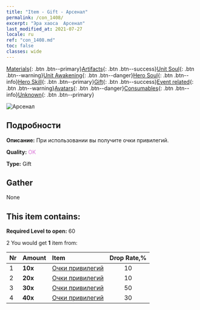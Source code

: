 ```yaml
---
title: "Item - Gift - Арсенал"
permalink: /con_1408/
excerpt: "Эра хаоса  Арсенал"
last_modified_at: 2021-07-27
locale: ru
ref: "con_1408.md"
toc: false
classes: wide
---
```

 [Materials](/ItemsRU/){: .btn .btn--primary}[Artifacts](/ItemsRU/Artifacts/){: .btn .btn--success}[Unit Soul](/ItemsRU/UnitSoul/){: .btn .btn--warning}[Unit Awakening](/ItemsRU/UnitAwakening/){: .btn .btn--danger}[Hero Soul](/ItemsRU/HeroSoul/){: .btn .btn--info}[Hero Skill](/ItemsRU/HeroSkill/){: .btn .btn--primary}[Gift](/ItemsRU/Gift/){: .btn .btn--success}[Event related](/ItemsRU/Events/){: .btn .btn--warning}[Avatars](/ItemsRU/Avatars/){: .btn .btn--danger}[Consumables](/ItemsRU/Consumables/){: .btn .btn--info}[Unknown](/ItemsRU/Unknown/){: .btn .btn--primary}

 ![Арсенал](/images/t/i_907022.png)

## Подробности
 **Описание:** При использовании вы получите очки привилегий.

 **Quality:** <span style="color: #DA70D6">OK</span>

 **Type:** Gift

## Gather

  None

## This item contains:

 **Required Level to open:** 60

 2 You would get **1** item  from:

  | Nr | Amount |     Item    | Drop Rate,% |
  |:---|:-------|:------------|:---------:|
  | 1 |  **10x** | [Очки привилегий](/ItemsRU/con_820/) | 10 | 
  | 2 |  **20x** | [Очки привилегий](/ItemsRU/con_820/) | 10 | 
  | 3 |  **30x** | [Очки привилегий](/ItemsRU/con_820/) | 50 | 
  | 4 |  **40x** | [Очки привилегий](/ItemsRU/con_820/) | 30 | 
